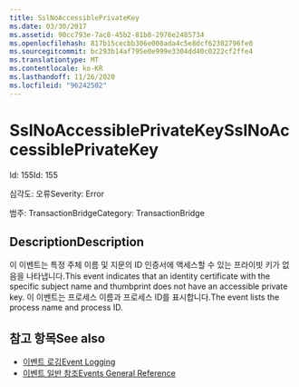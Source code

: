 ```yaml
---
title: SslNoAccessiblePrivateKey
ms.date: 03/30/2017
ms.assetid: 90cc793e-7ac8-45b2-81b8-2976e2485734
ms.openlocfilehash: 817b15cecbb306e008ada4c5e8dcf62382796fe0
ms.sourcegitcommit: bc293b14af795e0e999e3304dd40c0222cf2ffe4
ms.translationtype: MT
ms.contentlocale: ko-KR
ms.lasthandoff: 11/26/2020
ms.locfileid: "96242502"
---
```

# <a name="sslnoaccessibleprivatekey"></a><span data-ttu-id="7487a-102">SslNoAccessiblePrivateKey</span><span class="sxs-lookup"><span data-stu-id="7487a-102">SslNoAccessiblePrivateKey</span></span>

<span data-ttu-id="7487a-103">Id: 155</span><span class="sxs-lookup"><span data-stu-id="7487a-103">Id: 155</span></span>  
  
 <span data-ttu-id="7487a-104">심각도: 오류</span><span class="sxs-lookup"><span data-stu-id="7487a-104">Severity: Error</span></span>  
  
 <span data-ttu-id="7487a-105">범주: TransactionBridge</span><span class="sxs-lookup"><span data-stu-id="7487a-105">Category: TransactionBridge</span></span>  
  
## <a name="description"></a><span data-ttu-id="7487a-106">Description</span><span class="sxs-lookup"><span data-stu-id="7487a-106">Description</span></span>  

 <span data-ttu-id="7487a-107">이 이벤트는 특정 주체 이름 및 지문의 ID 인증서에 액세스할 수 있는 프라이빗 키가 없음을 나타냅니다.</span><span class="sxs-lookup"><span data-stu-id="7487a-107">This event indicates that an identity certificate with the specific subject name and thumbprint does not have an accessible private key.</span></span> <span data-ttu-id="7487a-108">이 이벤트는 프로세스 이름과 프로세스 ID를 표시합니다.</span><span class="sxs-lookup"><span data-stu-id="7487a-108">The event lists the process name and process ID.</span></span>  
  
## <a name="see-also"></a><span data-ttu-id="7487a-109">참고 항목</span><span class="sxs-lookup"><span data-stu-id="7487a-109">See also</span></span>

- [<span data-ttu-id="7487a-110">이벤트 로깅</span><span class="sxs-lookup"><span data-stu-id="7487a-110">Event Logging</span></span>](index.md)
- [<span data-ttu-id="7487a-111">이벤트 일반 참조</span><span class="sxs-lookup"><span data-stu-id="7487a-111">Events General Reference</span></span>](events-general-reference.md)
